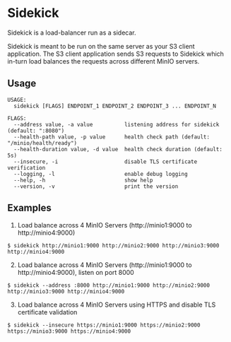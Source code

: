 # Sidekick
Sidekick is a load-balancer run as a sidecar.

Sidekick is meant to be run on the same server as your S3 client application. The S3 client application sends S3 requests to Sidekick which in-turn load balances the requests across different MinIO servers.

## Usage

```
USAGE:
  sidekick [FLAGS] ENDPOINT_1 ENDPOINT_2 ENDPOINT_3 ... ENDPOINT_N

FLAGS:
  --address value, -a value          listening address for sidekick (default: ":8080")
  --health-path value, -p value      health check path (default: "/minio/health/ready")
  --health-duration value, -d value  health check duration (default: 5s)
  --insecure, -i                     disable TLS certificate verification
  --logging, -l                      enable debug logging
  --help, -h                         show help
  --version, -v                      print the version
```

## Examples

1. Load balance across 4 MinIO Servers (http://minio1:9000 to http://minio4:9000)
```
$ sidekick http://minio1:9000 http://minio2:9000 http://minio3:9000 http://minio4:9000
```

2. Load balance across 4 MinIO Servers (http://minio1:9000 to http://minio4:9000), listen on port 8000
```
$ sidekick --address :8000 http://minio1:9000 http://minio2:9000 http://minio3:9000 http://minio4:9000
```

3. Load balance across 4 MinIO Servers using HTTPS and disable TLS certificate validation
```
$ sidekick --insecure https://minio1:9000 https://minio2:9000 https://minio3:9000 https://minio4:9000
```
